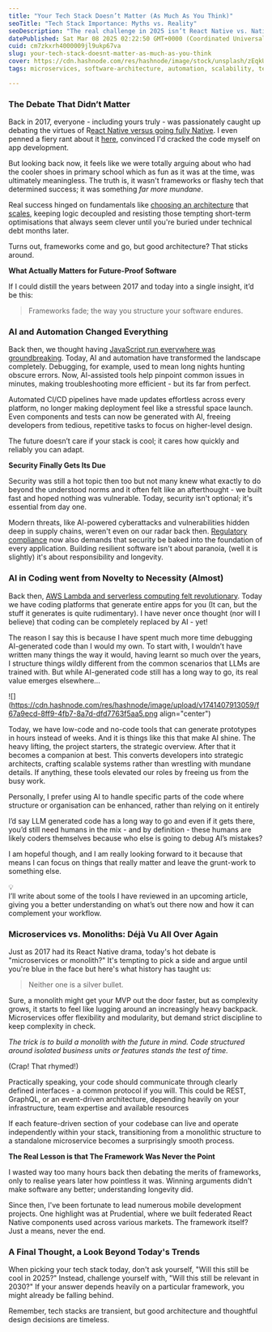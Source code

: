 ```yaml
---
title: "Your Tech Stack Doesn’t Matter (As Much As You Think)"
seoTitle: "Tech Stack Importance: Myths vs. Reality"
seoDescription: "The real challenge in 2025 isn’t React Native vs. Native, it’s building software that lasts. Here’s what truly matters for future-proof development."
datePublished: Sat Mar 08 2025 02:22:50 GMT+0000 (Coordinated Universal Time)
cuid: cm7zkxrh4000009jl9ukp67va
slug: your-tech-stack-doesnt-matter-as-much-as-you-think
cover: https://cdn.hashnode.com/res/hashnode/image/stock/unsplash/zEqkUMiMxMI/upload/ec2ea0347850d74c5afde9fcdec230d5.jpeg
tags: microservices, software-architecture, automation, scalability, techstack, aiincoding

---
```


### The Debate That Didn’t Matter

Back in 2017, everyone - including yours truly - was passionately caught up debating the virtues of R[eact Native versus going fully Native](https://www.inovex.de/de/blog/react-native-vs-native-development/). I even penned a fiery rant about it [here](https://geekist.co/hybrid-vs-native), convinced I'd cracked the code myself on app development.

But looking back now, it feels like we were totally arguing about who had the cooler shoes in primary school which as fun as it was at the time, was ultimately meaningless. The truth is, it wasn't frameworks or flashy tech that determined success; it was something *far more mundane*.

Real success hinged on fundamentals like [choosing an architecture](https://www.archdaily.com/904882/understanding-and-using-architectural-scales) that [scales](https://aosabook.org/en/v2/distsys.html), keeping logic decoupled and resisting those tempting short-term optimisations that always seem clever until you're buried under technical debt months later.

Turns out, frameworks come and go, but good architecture? That sticks around.

**What Actually Matters for Future-Proof Software**

If I could distill the years between 2017 and today into a single insight, it’d be this:

> Frameworks fade; the way you structure your software endures.

### **AI and Automation Changed Everything**

Back then, we thought having [JavaScript run everywhere was groundbreaking](https://naturaily.com/blog/react-native-things-to-know). Today, AI and automation have transformed the landscape completely. Debugging, for example, used to mean long nights hunting obscure errors. Now, AI-assisted tools help pinpoint common issues in minutes, making troubleshooting more efficient - but its far from perfect.

Automated CI/CD pipelines have made updates effortless across every platform, no longer making deployment feel like a stressful space launch. Even components and tests can now be generated with AI, freeing developers from tedious, repetitive tasks to focus on higher-level design.

The future doesn’t care if your stack is cool; it cares how quickly and reliably you can adapt.

**Security Finally Gets Its Due**

Security was still a hot topic then too but not many knew what exactly to do beyond the understood norms and it often felt like an afterthought - we built fast and hoped nothing was vulnerable. Today, security isn't optional; it's essential from day one.

Modern threats, like AI-powered cyberattacks and vulnerabilities hidden deep in supply chains, weren't even on our radar back then. [Regulatory compliance](https://developers.google.com/solutions/content-driven/data-storage/regulatory-compliance) now also demands that security be baked into the foundation of every application. Building resilient software isn't about paranoia, (well it is slightly) it's about responsibility and longevity.

### AI in Coding went from Novelty to Necessity (Almost)

Back then, [AWS Lambda and serverless computing felt revolutionary](https://siliconangle.com/2017/08/15/a-cloud-guru-uses-lambda-and-api-gateway-to-build-serverless-company-awssummit/). Today we have coding platforms that generate entire apps for you (It can, but the stuff it generates is quite rudimentary). I have never once thought (nor will I believe) that coding can be completely replaced by AI - yet!

The reason I say this is because I have spent much more time debugging AI-generated code than I would my own. To start with, I wouldn’t have written many things the way it would, having learnt so much over the years, I structure things wildly different from the common scenarios that LLMs are trained with. But while AI-generated code still has a long way to go, its real value emerges elsewhere…

![](https://cdn.hashnode.com/res/hashnode/image/upload/v1741407913059/f67a9ecd-8ff9-4fb7-8a7d-dfd7763f5aa5.png align="center")

Today, we have low-code and no-code tools that can generate prototypes in hours instead of weeks. And it is things like this that make AI shine. The heavy lifting, the project starters, the strategic overview. After that it becomes a companion at best. This converts developers into strategic architects, crafting scalable systems rather than wrestling with mundane details. If anything, these tools elevated our roles by freeing us from the busy work.

Personally, I prefer using AI to handle specific parts of the code where structure or organisation can be enhanced, rather than relying on it entirely

I’d say LLM generated code has a long way to go and even if it gets there, you’d still need humans in the mix - and by definition - these humans are likely coders themselves because who else is going to debug AI’s mistakes?

I am hopeful though, and I am really looking forward to it because that means I can focus on things that really matter and leave the grunt-work to something else.

<div data-node-type="callout">
<div data-node-type="callout-emoji">💡</div>
<div data-node-type="callout-text">I’ll write about some of the tools I have reviewed in an upcoming article, giving you a better understanding on what’s out there now and how it can complement your workflow.</div>
</div>

### Microservices vs. Monoliths: Déjà Vu All Over Again

Just as 2017 had its React Native drama, today's hot debate is "microservices or monolith?" It's tempting to pick a side and argue until you're blue in the face but here's what history has taught us:

> Neither one is a silver bullet.

Sure, a monolith might get your MVP out the door faster, but as complexity grows, it starts to feel like lugging around an increasingly heavy backpack. Microservices offer flexibility and modularity, but demand strict discipline to keep complexity in check.

*The trick is to build a monolith with the future in mind. Code structured around isolated business units or features stands the test of time.*

(Crap! That rhymed!)

Practically speaking, your code should communicate through clearly defined interfaces - a common protocol if you will. This could be REST, GraphQL, or an event-driven architecture, depending heavily on your infrastructure, team expertise and available resources

If each feature-driven section of your codebase can live and operate independently within your stack, transitioning from a monolithic structure to a standalone microservice becomes a surprisingly smooth process.

**The Real Lesson is that The Framework Was Never the Point**

I wasted way too many hours back then debating the merits of frameworks, only to realise years later how pointless it was. Winning arguments didn't make software any better; understanding longevity did.

Since then, I've been fortunate to lead numerous mobile development projects. One highlight was at Prudential, where we built federated React Native components used across various markets. The framework itself? Just a means, never the end.

### A Final Thought, a Look Beyond Today's Trends

When picking your tech stack today, don't ask yourself, "Will this still be cool in 2025?" Instead, challenge yourself with, "Will this still be relevant in 2030?" If your answer depends heavily on a particular framework, you might already be falling behind.

Remember, tech stacks are transient, but good architecture and thoughtful design decisions are timeless.